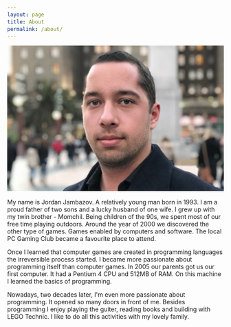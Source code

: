 ```yaml
---
layout: page
title: About
permalink: /about/
---
```


![Jordan Jambazov](/assets/images/jordan-jambazov-outdoor-horizontal.jpg)

My name is Jordan Jambazov. A relatively young man born in 1993. I am a proud father of two sons and a lucky husband of one wife. I grew up with my twin brother - Momchil. Being children of the 90s, we spent most of our free time playing outdoors. Around the year of 2000 we discovered the other type of games. Games enabled by computers and software. The local PC Gaming Club became a favourite place to attend.

Once I learned that computer games are created in programming languages the irreversible process started. I became more passionate about programming itself than computer games. In 2005 our parents got us our first computer. It had a Pentium 4 CPU and 512MB of RAM. On this machine I learned the basics of programming.

Nowadays, two decades later, I'm even more passionate about programming. It opened so many doors in front of me. Besides programming I enjoy playing the guiter, reading books and building with LEGO Technic. I like to do all this activities with my lovely family.
